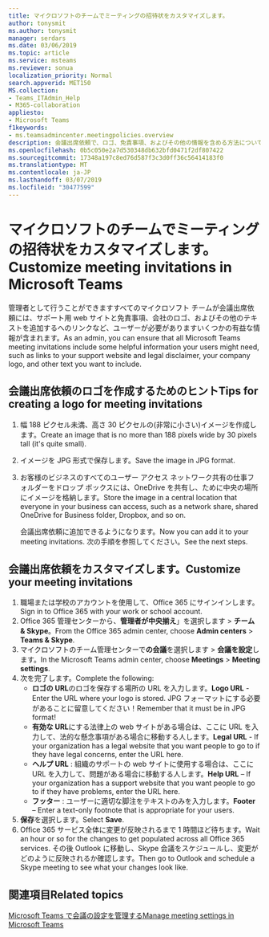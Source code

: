 ```yaml
---
title: マイクロソフトのチームでミーティングの招待状をカスタマイズします。
author: tonysmit
ms.author: tonysmit
manager: serdars
ms.date: 03/06/2019
ms.topic: article
ms.service: msteams
ms.reviewer: sonua
localization_priority: Normal
search.appverid: MET150
MS.collection:
- Teams_ITAdmin_Help
- M365-collaboration
appliesto:
- Microsoft Teams
f1keywords:
- ms.teamsadmincenter.meetingpolicies.overview
description: 会議出席依頼で、ロゴ、免責事項、およびその他の情報を含める方法について説明します。
ms.openlocfilehash: 0b5c050e2a7d530348db632bfd0471f2df807422
ms.sourcegitcommit: 17348a197c8ed76d587f3c3d0ff36c56414183f0
ms.translationtype: MT
ms.contentlocale: ja-JP
ms.lasthandoff: 03/07/2019
ms.locfileid: "30477599"
---
```

# <a name="customize-meeting-invitations-in-microsoft-teams"></a><span data-ttu-id="120f6-103">マイクロソフトのチームでミーティングの招待状をカスタマイズします。</span><span class="sxs-lookup"><span data-stu-id="120f6-103">Customize meeting invitations in Microsoft Teams</span></span>

<span data-ttu-id="120f6-104">管理者として行うことができますすべてのマイクロソフト チームが会議出席依頼には、サポート用 web サイトと免責事項、会社のロゴ、およびその他のテキストを追加するへのリンクなど、ユーザーが必要がありますいくつかの有益な情報が含まれます。</span><span class="sxs-lookup"><span data-stu-id="120f6-104">As an admin, you can ensure that all Microsoft Teams meeting invitations include some helpful information your users might need, such as links to your support website and legal disclaimer, your company logo, and other text you want to include.</span></span> 

## <a name="tips-for-creating-a-logo-for-meeting-invitations"></a><span data-ttu-id="120f6-105">会議出席依頼のロゴを作成するためのヒント</span><span class="sxs-lookup"><span data-stu-id="120f6-105">Tips for creating a logo for meeting invitations</span></span>

1. <span data-ttu-id="120f6-106">幅 188 ピクセル未満、高さ 30 ピクセルの(非常に小さい)イメージを作成します。</span><span class="sxs-lookup"><span data-stu-id="120f6-106">Create an image that is no more than 188 pixels wide by 30 pixels tall (it's quite small).</span></span>
2. <span data-ttu-id="120f6-107">イメージを JPG 形式で保存します。</span><span class="sxs-lookup"><span data-stu-id="120f6-107">Save the image in JPG format.</span></span>
3. <span data-ttu-id="120f6-108">お客様のビジネスのすべてのユーザー アクセス ネットワーク共有の仕事フォルダーをドロップ ボックスには、OneDrive を共有し、ために中央の場所にイメージを格納します。</span><span class="sxs-lookup"><span data-stu-id="120f6-108">Store the image in a central location that everyone in your business can access, such as a network share, shared OneDrive for Business folder, Dropbox, and so on.</span></span>

    <span data-ttu-id="120f6-109">会議出席依頼に追加できるようになります。</span><span class="sxs-lookup"><span data-stu-id="120f6-109">Now you can add it to your meeting invitations.</span></span> <span data-ttu-id="120f6-110">次の手順を参照してください。</span><span class="sxs-lookup"><span data-stu-id="120f6-110">See the next steps.</span></span>

## <a name="customize-your-meeting-invitations"></a><span data-ttu-id="120f6-111">会議出席依頼をカスタマイズします。</span><span class="sxs-lookup"><span data-stu-id="120f6-111">Customize your meeting invitations</span></span>

1. <span data-ttu-id="120f6-112">職場または学校のアカウントを使用して、Office 365 にサインインします。</span><span class="sxs-lookup"><span data-stu-id="120f6-112">Sign in to Office 365 with your work or school account.</span></span>
2. <span data-ttu-id="120f6-113">Office 365 管理センターから、**管理者が中央揃え**」を選択します > **チーム & Skype**。</span><span class="sxs-lookup"><span data-stu-id="120f6-113">From the Office 365 admin center, choose **Admin centers** > **Teams & Skype**.</span></span>
3. <span data-ttu-id="120f6-114">マイクロソフトのチーム管理センターで**の会議**を選択します > **会議を設定**します。</span><span class="sxs-lookup"><span data-stu-id="120f6-114">In the Microsoft Teams admin center, choose **Meetings** > **Meeting settings**.</span></span>
4. <span data-ttu-id="120f6-115">次を完了します。</span><span class="sxs-lookup"><span data-stu-id="120f6-115">Complete the following:</span></span>
    - <span data-ttu-id="120f6-116">**ロゴの URL**のロゴを保存する場所の URL を入力します。</span><span class="sxs-lookup"><span data-stu-id="120f6-116">**Logo URL** - Enter the URL where your logo is stored.</span></span> <span data-ttu-id="120f6-117">JPG フォーマットにする必要があることに留意してください！</span><span class="sxs-lookup"><span data-stu-id="120f6-117">Remember that it must be in JPG format!</span></span>
    - <span data-ttu-id="120f6-118">**有効な URL**にする法律上の web サイトがある場合は、ここに URL を入力して、法的な懸念事項がある場合に移動する人します。</span><span class="sxs-lookup"><span data-stu-id="120f6-118">**Legal URL** - If your organization has a legal website that you want people to go to if they have legal concerns, enter the URL here.</span></span>
    - <span data-ttu-id="120f6-119">**ヘルプ URL** : 組織のサポートの web サイトに使用する場合は、ここに URL を入力して、問題がある場合に移動する人します。</span><span class="sxs-lookup"><span data-stu-id="120f6-119">**Help URL** – If your organization has a support website that you want people to go to if they have problems, enter the URL here.</span></span>
    - <span data-ttu-id="120f6-120">**フッター** : ユーザーに適切な脚注をテキストのみを入力します。</span><span class="sxs-lookup"><span data-stu-id="120f6-120">**Footer** – Enter a text-only footnote that is appropriate for your users.</span></span>
5.  <span data-ttu-id="120f6-121">**保存**を選択します。</span><span class="sxs-lookup"><span data-stu-id="120f6-121">Select **Save**.</span></span>
6.  <span data-ttu-id="120f6-122">Office 365 サービス全体に変更が反映されるまで 1 時間ほど待ちます。</span><span class="sxs-lookup"><span data-stu-id="120f6-122">Wait an hour or so for the changes to get populated across all Office 365 services.</span></span> <span data-ttu-id="120f6-123">その後 Outlook に移動し、Skype 会議をスケジュールし、変更がどのように反映されるか確認します。</span><span class="sxs-lookup"><span data-stu-id="120f6-123">Then go to Outlook and schedule a Skype meeting to see what your changes look like.</span></span>

## <a name="related-topics"></a><span data-ttu-id="120f6-124">関連項目</span><span class="sxs-lookup"><span data-stu-id="120f6-124">Related topics</span></span>

[<span data-ttu-id="120f6-125">Microsoft Teams で会議の設定を管理する</span><span class="sxs-lookup"><span data-stu-id="120f6-125">Manage meeting settings in Microsoft Teams</span></span>](meeting-settings-in-teams.md)